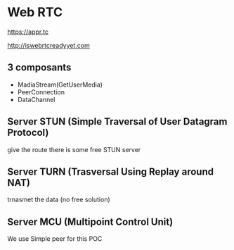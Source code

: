 # Web RTC

https://appr.tc

http://iswebrtcreadyyet.com

## 3 composants

* MadiaStream(GetUserMedia)
* PeerConnection
* DataChannel

## Server STUN (Simple Traversal of User Datagram Protocol)

give the route
there is some free STUN server

## Server TURN (Trasversal Using Replay around NAT)

trnasmet the data (no free solution)

## Server MCU (Multipoint Control Unit)


We use Simple peer for this POC
